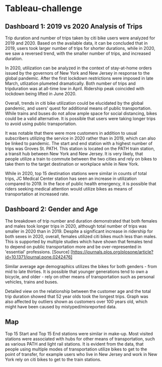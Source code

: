 # Tableau-challenge

## Dashboard 1: 2019 vs 2020 Analysis of Trips

Trip duration and number of trips taken by citi bike users were analyzed for 2019 and 2020. 
Based on the available data, it can be concluded that in 2019, users took larger number of trips for shorter durations, while in 2020, we saw a reversed trend, with the smaller number of trips, and increased duration. 

In 2020, utilization can be analyzed in the context of stay-at-home orders issued by the governors of New York and New Jersey in response to the global pandemic. After the first lockdown restrictions were imposed in late March, utlization plumeted dramatically. Both number of trips and tripduration was at all-time low in April. Ridership peak coincided with lockdown being lifted in June 2020. 

Overall, trends in citi bike utilization could be elucidated by the global pandemic, and users' quest for additional means of public transportation. While trains and buses do not allow ample space for social distancing, bikes could be a valid alternative. It is possible that users were taking longer trips to avoid using public transportation.  

It was notable that there were more customers in addition to usual subscribers utilizing the service in 2020 rather than in 2019, which can also be linked to pandemic. The start and end station with a highest number of trips was Groves St. PATH. This station is located on the PATH train station, a transit hub between New York and New Jersey. It is very likely, that people utilize a train to commute between the two cities and rely on bikes to take them to the target destination or workplace while in New York.  

While in 2020, top 15 destination stations were similar in counts of total trips, JC Medical Center station has seen an increase in utilization compared to 2019. In the face of public health emergency, it is possible that riders seeking medical attention would utilize bikes as means of transportation at increased rate. 

## Dashboard 2: Gender and Age

The breakdown of trip number and duration demonstrated that both females and males took longer trips in 2020, although total number of trips was smaller in 2020 than in 2019. Despite a significant increase in ridership for both sexes in 2020, overall, females utilized citi bikes much less than males. This is supported by multiple studies which have shown that females tend to depend on public transportation more and be over-represented in 'essential' professions. [Source] [https://journals.plos.org/plosone/article?id=10.1371/journal.pone.0242476]

Similar average age demographics utilizes the bikes for both genders - from mid to late thirties. It is possible that younger generations tend to own a bicycle, and older - rely on other means of transportation such as personal vehicles, trains and buses.

Detailed view on the relationship between the customer age and the total trip duration showed that 52 year olds took the longest trips. Graph was also affected by outliers shown as customers over 100 years old, which might have been caused by mistyped/misreported data.

## Map 
Top 15 Start and Top 15 End stations were similar in make-up. Most visited stations were associated with hubs for other means of transportation, such as various PATH and light rail stations. It is evident from the data, that people using multiple modes of transportation utilize bikes to get to the point of transfer, for example users who live in New Jersey and work in New York rely on citi bikes to get to the train stations. 


